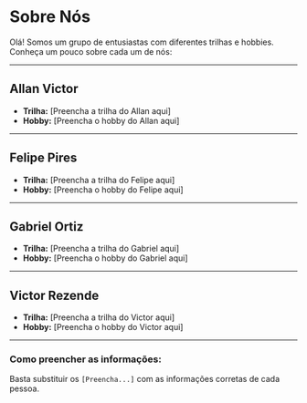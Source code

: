 # Sobre Nós

Olá! Somos um grupo de entusiastas com diferentes trilhas e hobbies. Conheça um pouco sobre cada um de nós:

---

## Allan Victor

* **Trilha:** [Preencha a trilha do Allan aqui]
* **Hobby:** [Preencha o hobby do Allan aqui]

---

## Felipe Pires

* **Trilha:** [Preencha a trilha do Felipe aqui]
* **Hobby:** [Preencha o hobby do Felipe aqui]

---

## Gabriel Ortiz

* **Trilha:** [Preencha a trilha do Gabriel aqui]
* **Hobby:** [Preencha o hobby do Gabriel aqui]

---

<h2>Victor Rezende</h2>

* **Trilha:** [Preencha a trilha do Victor aqui]
* **Hobby:** [Preencha o hobby do Victor aqui]

---

### Como preencher as informações:

Basta substituir os `[Preencha...]` com as informações corretas de cada pessoa.
